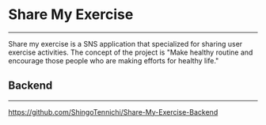 # Share My Exercise
---
Share my exercise is a SNS application that specialized for sharing user exercise activities. The concept of the project is "Make healthy routine and encourage those people who are making efforts for healthy life."


## Backend
---
https://github.com/ShingoTennichi/Share-My-Exercise-Backend